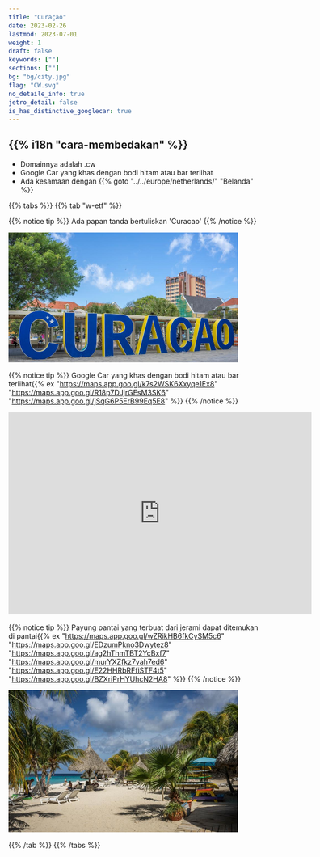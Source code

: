 ```yaml
---
title: "Curaçao"
date: 2023-02-26
lastmod: 2023-07-01
weight: 1
draft: false
keywords: [""]
sections: [""]
bg: "bg/city.jpg"
flag: "CW.svg"
no_detaile_info: true
jetro_detail: false
is_has_distinctive_googlecar: true
---
```


<div class="main-desciption country-description">
    <h2 class="section-title">{{% i18n "cara-membedakan" %}}</h2>
    <ul class="rule-list">
        <li>Domainnya adalah <span class="quiz">.cw</cw></li>
        <li>Google Car yang khas dengan bodi hitam atau bar terlihat</li>
        <li>Ada kesamaan dengan {{% goto "../../europe/netherlands/" "Belanda" %}}</li>
    </ul>
</div>

{{% tabs %}}
{{% tab "w-etf" %}}

{{% notice tip %}}
Ada papan tanda bertuliskan 'Curacao'
{{% /notice %}}
<div class="googlemap-if unclickable">
<img src="./curacao_decoration_sign_blue.jpg" width="90%">
</div>

{{% notice tip %}}
Google Car yang khas dengan bodi hitam atau bar terlihat{{% ex "https://maps.app.goo.gl/k7s2WSK6Xxyqe1Ex8" "https://maps.app.goo.gl/R18p7DJjrGEsM3SK6" "https://maps.app.goo.gl/jSqG6P5ErB99Eq5E8" %}}
{{% /notice %}}
<div class="googlemap-if">
<iframe src="https://www.google.com/maps/embed?pb=!4v1697191993295!6m8!1m7!1s8GTiYuK9tcUWb9c2BroPZw!2m2!1d12.13275059710606!2d-68.89906008491423!3f355.5673252515921!4f-56.327811134298955!5f0.4000000000000002" width="600" height="400" style="border:0;" allowfullscreen="" loading="lazy" referrerpolicy="no-referrer-when-downgrade"></iframe>
</div>

{{% notice tip %}}
Payung pantai yang terbuat dari jerami dapat ditemukan di pantai{{% ex "https://maps.app.goo.gl/wZRikHB6fkCySM5c6" "https://maps.app.goo.gl/EDzumPkno3Dwytez8" "https://maps.app.goo.gl/ag2hThmTBT2YcBxf7" "https://maps.app.goo.gl/murYXZfkz7vah7ed6" "https://maps.app.goo.gl/E22HHRbRFfiSTF4t5" "https://maps.app.goo.gl/BZXriPrHYUhcN2HA8" %}}
{{% /notice %}}
<div class="googlemap-if">
<img src="./curacao_beach_sea_tropical.jpg" width="90%">
</div>

{{% /tab %}}
{{% /tabs %}}
